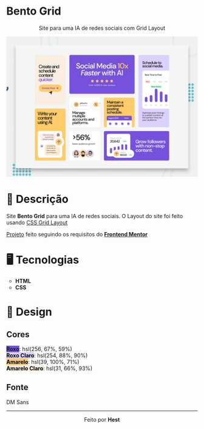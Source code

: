 # Bento Grid
<p align="center">Site para uma IA de redes sociais com Grid Layout</p>
<img src="preview.jpg" alt="Preview">

# 📄 Descrição
<p>
  Site <strong>Bento Grid</strong> para uma IA de redes sociais. O Layout do site foi feito usando <a href="https://developer.mozilla.org/pt-BR/docs/Web/CSS/CSS_grid_layout">CSS Grid Layout</a>
</p>
<p>
  <a href="https://www.frontendmentor.io/challenges/bento-grid-RMydElrlOj/hub">Projeto</a> feito seguindo os requisitos do <a href="https://frontendmentor.io"><strong>Frontend Mentor</strong></a>
</p>

# 🖥 Tecnologias
<ul type="circle">
  <li><strong>HTML</strong></li>
  <li><strong>CSS</strong></li>
</ul>

# 🎨 Design
<h2>Cores</h2>
<p>
  <strong style="background-color: hsl(256, 67%, 59%);">Roxo</strong>: hsl(256, 67%, 59%)<br>
  <strong style="background-color: hsl(254, 88%, 90%); color: black;">Roxo Claro</strong>: hsl(254, 88%, 90%)<br>
  <strong style="background-color: hsl(39, 100%, 71%); color: black;">Amarelo</strong>: hsl(39, 100%, 71%)<br>
  <strong style="background-color: hsl(31, 66%, 93%); color: black;">Amarelo Claro</strong>: hsl(31, 66%, 93%)<br>
</p>

<h2>Fonte</h2>
<p>DM Sans</p>

<hr>
<p align="center">Feito por <strong>Hest</strong></p>
